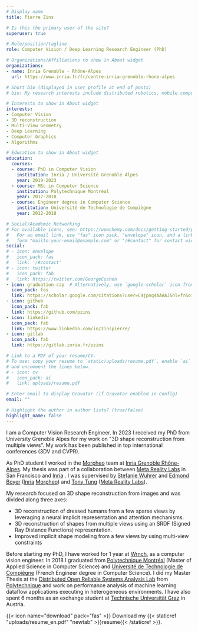 ```yaml
---
# Display name
title: Pierre Zins

# Is this the primary user of the site?
superuser: true

# Role/position/tagline
role: Computer Vision / Deep Learning Research Engineer (PhD)

# Organizations/Affiliations to show in About widget
organizations:
- name: Inria Grenoble - Rhône-Alpes
  url: https://www.inria.fr/fr/centre-inria-grenoble-rhone-alpes

# Short bio (displayed in user profile at end of posts)
# bio: My research interests include distributed robotics, mobile computing and programmable matter.

# Interests to show in About widget
interests:
- Computer Vision
- 3D reconstruction
- Multi-View Geometry
- Deep Learning
- Computer Graphics
- Algorithms

# Education to show in About widget
education:
  courses:
  - course: PhD in Computer Vision
    institution: Inria / Université Grenoble Alpes
    year: 2019-2023
  - course: MSc in Computer Science
    institution: Polytechnique Montréal
    year: 2017-2018
  - course: Engineer degree in Computer Science
    institution: Université de Technologie de Compiègne
    year: 2012-2018

# Social/Academic Networking
# For available icons, see: https://wowchemy.com/docs/getting-started/page-builder/#icons
#   For an email link, use "fas" icon pack, "envelope" icon, and a link in the
#   form "mailto:your-email@example.com" or "/#contact" for contact widget.
social:
# - icon: envelope
#   icon_pack: fas
#   link: '/#contact'
# - icon: twitter
#   icon_pack: fab
#   link: https://twitter.com/GeorgeCushen
- icon: graduation-cap  # Alternatively, use `google-scholar` icon from `ai` icon pack
  icon_pack: fas
  link: https://scholar.google.com/citations?user=C4jpnq4AAAAJ&hl=fr&oi=ao
- icon: github
  icon_pack: fab
  link: https://github.com/pzins
- icon: linkedin
  icon_pack: fab
  link: https://www.linkedin.com/in/zinspierre/
- icon: gitlab
  icon_pack: fab
  link: https://gitlab.inria.fr/pzins

# Link to a PDF of your resume/CV.
# To use: copy your resume to `static/uploads/resume.pdf`, enable `ai` icons in `params.toml`, 
# and uncomment the lines below.
# - icon: cv
#   icon_pack: ai
#   link: uploads/resume.pdf

# Enter email to display Gravatar (if Gravatar enabled in Config)
email: ""

# Highlight the author in author lists? (true/false)
highlight_name: false
---
```


I am a Computer Vision Research Engineer. In 2023 I received my PhD from University Grenoble Alpes for my work on "3D shape reconstruction from multiple views". My work has been published in top international conferences (3DV and CVPR).

As PhD student I worked in the [Morpheo](https://team.inria.fr/morpheo/) team at [Inria Grenoble Rhône-Alpes](https://www.inria.fr/fr/centre-inria-grenoble-rhone-alpes).
My thesis was part of a collaboration between [Meta Reality Labs](https://tech.fb.com/ar-vr/) in San Francisco and [Inria](https://www.inria.fr/en) .
I was supervised by [Stefanie Wuhrer](http://morpheo.inrialpes.fr/~wuhrer/) and [Edmond Boyer](http://morpheo.inrialpes.fr/people/Boyer/) ([Inria](https://www.inria.fr/en) [Morpheo](https://team.inria.fr/morpheo/)) and [Tony Tung](https://sites.google.com/site/tony2ng/) ([Meta Reality Labs](https://tech.fb.com/ar-vr/)).

My research focused on 3D shape reconstruction from images and was divided along three axes:
* 3D reconstruction of dressed humans from a few sparse views by leveraging a neural implicit representation and attention mechanisms.
* 3D reconstruction of shapes from multiple views using an SRDF (Signed Ray Distance Functions) representation.
* Improved implicit shape modeling from a few views by using multi-view constraints


Before starting my PhD, I have worked for 1 year at [Wrnch](https://wrnch.ai/), as a computer vision engineer. In 2018 I graduated from [Polytechnique Montréal](https://www.polymtl.ca/) (Master of Applied Science in Computer Science) and [Université de Technologie de Compiègne](https://www.utc.fr/) (French Engineer degree in Computer Science). I did my Master Thesis at the [Distributed Open Reliable Systems Analysis Lab](https://www.dorsal.polymtl.ca/fr/) from [Polytechnique](https://www.polymtl.ca/) and work on performance analysis of machine learning dataflow applications executing in heterogeneous environments. I have also spent 6 months as an exchange student at [Technische Universität Graz](https://www.tugraz.at/home/) in Austria.

{{< icon name="download" pack="fas" >}} Download my {{< staticref "uploads/resume_en.pdf" "newtab" >}}resume{{< /staticref >}}.
